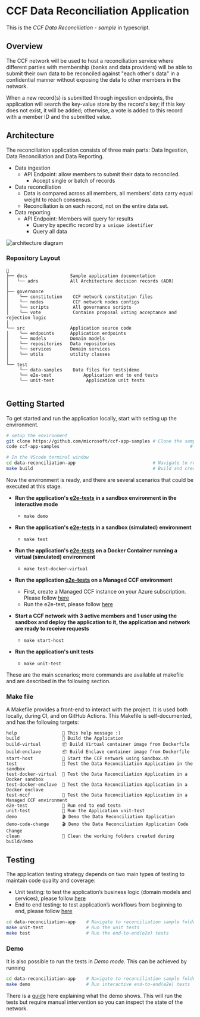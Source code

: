 # CCF Data Reconciliation Application

This is the _CCF Data Reconciliation - sample_ in typescript.

## Overview

The CCF network will be used to host a reconciliation service where different parties with membership (banks and data providers) will be able to submit their own data to be reconciled against "each other's data" in a confidential manner without exposing the data to other members in the network.

When a new record(s) is submitted through ingestion endpoints, the application will search the key-value store by the record's key; if this key does not exist, it will be added; otherwise, a vote is added to this record with a member ID and the submitted value.

## Architecture

The reconciliation application consists of three main parts: Data Ingestion, Data Reconciliation and Data Reporting.

- Data ingestion
  - API Endpoint: allow members to submit their data to reconciled.
    - Accept single or batch of records
- Data reconciliation
  - Data is compared across all members, all members' data carry equal weight to reach consensus.
  - Reconciliation is on each record, not on the entire data set.
- Data reporting
  - API Endpoint: Members will query for results
    - Query by specific record by `a unique identifier`
    - Query all data

![architecture diagram](./docs/images/architecture.png)

### Repository Layout

```text
📂
├── docs                Sample application documentation
│   └── adrs            All Architecture decision records (ADR)
│
├── governance
│    └── constitution    CCF network constitution files
│    └── nodes           CCF network nodes configs
│    └── scripts         All governance scripts
│    └── vote            Contains proposal voting acceptance and rejection logic
│
└── src                 Application source code
│    └── endpoints      Application endpoints
│    └── models         Domain models
│    └── repositories   Data repositories
│    └── services       Domain services
│    └── utils          utility classes
│
└── test
     └── data-samples    Data files for tests|demo
     └── e2e-test            Application end to end tests
     └── unit-test            Application unit tests


```

## Getting Started

To get started and run the application locally, start with setting up the environment.

```bash
# setup the environment
git clone https://github.com/microsoft/ccf-app-samples # Clone the samples repository
code ccf-app-samples                                                 # open samples repository in Visual studio code

# In the VScode terminal window
cd data-reconciliation-app                             # Navigate to reconciliation sample folder
make build                                             # Build and create the application deployment bundle
```

Now the environment is ready, and there are several scenarios that could be executed at this stage.

- **Run the application's [e2e-tests](./test/test.sh) in a sandbox environment in the interactive mode**

  - `make demo`

- **Run the application's [e2e-tests](./test/test.sh) in a sandbox (simulated) environment**

  - `make test`

- **Run the application's [e2e-tests](./test/test.sh) on a Docker Container running a virtual (simulated) environment**

  - `make test-docker-virtual`

- **Run the application [e2e-tests](./test/test.sh) on a Managed CCF environment**

  - First, create a Managed CCF instance on your Azure subscription. Please follow [here](https://github.com/microsoft/ccf-app-samples/tree/main/deploy#deploying-the-ccf-samples)
  - Run the e2e-test, please follow [here](https://github.com/microsoft/ccf-app-samples/tree/main/deploy#deploying-a-ccf-application-to-azure-managed-ccf)

- **Start a CCF network with 3 active members and 1 user using the sandbox and deploy the application to it, the application and network are ready to receive requests**

  - `make start-host`

- **Run the application's unit tests**
  - `make unit-test`

These are the main scenarios; more commands are available at makefile and are described in the following section.

### Make file

A Makefile provides a front-end to interact with the project. It is used both locally, during CI, and on GitHub Actions. This Makefile is self-documented, and has the following targets:

```text
help                 💬 This help message :)
build                🔨 Build the Application
build-virtual        📦 Build Virtual container image from Dockerfile
build-enclave        📦 Build Enclave container image from Dockerfile
start-host           🏃 Start the CCF network using Sandbox.sh
test                 🧪 Test the Data Reconciliation Application in the sandbox
test-docker-virtual  🧪 Test the Data Reconciliation Application in a Docker sandbox
test-docker-enclave  🧪 Test the Data Reconciliation Application in a Docker enclave
test-mccf            🧪 Test the Data Reconciliation Application in a Managed CCF environment
e2e-test             🧪 Run end to end tests
unit-test            🧪 Run the Application unit-test
demo                 🎬 Demo the Data Reconciliation Application
demo-code-change     🎬 Demo the Data Reconciliation Application Code Change
clean                🧹 Clean the working folders created during build/demo
```

## Testing

The application testing strategy depends on two main types of testing to maintain code quality and coverage:

- Unit testing: to test the application’s business logic (domain models and services), please follow [here](./test/README.md#unit-testing)
- End to end testing: to test application’s workflows from beginning to end, please follow [here](./test/README.md#end-to-end-testing)

```bash
cd data-reconciliation-app    # Navigate to reconciliation sample folder
make unit-test                # Run the unit tests
make test                     # Run the end-to-end(e2e) tests
```

### Demo

It is also possible to run the tests in _Demo mode_. This can be achieved by running

```bash
cd data-reconciliation-app    # Navigate to reconciliation sample folder
make demo                     # Run interactive end-to-end(e2e) tests
```

There is a [guide](./docs/demo-guidance.md) here explaining what the demo shows. This will run the tests but require manual intervention so you can inspect the state of the network.

